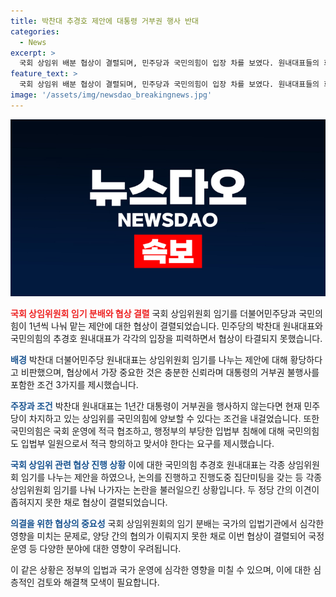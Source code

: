 ```yaml
---
title: 박찬대 추경호 제안에 대통령 거부권 행사 반대
categories:
  - News
excerpt: >
  국회 상임위 배분 협상이 결렬되며, 민주당과 국민의힘이 입장 차를 보였다. 원내대표들의 회동 끝에 거부권 행사와 상임위 양보 등의 조건을 두고 충돌했다. 논의된 내용을 무효화하자는 제안에 대해 민주당 측은 황당하다며 비판했다. 두 당은 향후 협상에 충분한 신뢰와 의견 모아야 한다고 밝혔으나, 여당 의원들의 불참 등으로 갈등이 고조됐다.
feature_text: >
  국회 상임위 배분 협상이 결렬되며, 민주당과 국민의힘이 입장 차를 보였다. 원내대표들의 회동 끝에 거부권 행사와 상임위 양보 등의 조건을 두고 충돌했다. 논의된 내용을 무효화하자는 제안에 대해 민주당 측은 황당하다며 비판했다. 두 당은 향후 협상에 충분한 신뢰와 의견 모아야 한다고 밝혔으나, 여당 의원들의 불참 등으로 갈등이 고조됐다.
image: '/assets/img/newsdao_breakingnews.jpg'
---
```


<p><img src="/assets/img/newsdao_breakingnews.jpg" alt="pcversion 속보" /></p>

<p><b><span style="color: #ee2323;">국회 상임위원회 임기 분배와 협상 결렬</span></b>
국회 상임위원회 임기를 더불어민주당과 국민의힘이 1년씩 나눠 맡는 제안에 대한 협상이 결렬되었습니다. 민주당의 박찬대 원내대표와 국민의힘의 추경호 원내대표가 각각의 입장을 피력하면서 협상이 타결되지 못했습니다.</p>

<p><b><span style="color: #1a5490;">배경</span></b>
박찬대 더불어민주당 원내대표는 상임위원회 임기를 나누는 제안에 대해 황당하다고 비판했으며, 협상에서 가장 중요한 것은 충분한 신뢰라며 대통령의 거부권 불행사를 포함한 조건 3가지를 제시했습니다.</p>

<p><b><span style="color: #1a5490;">주장과 조건</span></b>
박찬대 원내대표는 1년간 대통령이 거부권을 행사하지 않는다면 현재 민주당이 차지하고 있는 상임위를 국민의힘에 양보할 수 있다는 조건을 내걸었습니다. 또한 국민의힘은 국회 운영에 적극 협조하고, 행정부의 부당한 입법부 침해에 대해 국민의힘도 입법부 일원으로서 적극 항의하고 맞서야 한다는 요구를 제시했습니다.</p>

<p><b><span style="color: #1a5490;">국회 상임위 관련 협상 진행 상황</span></b>
이에 대한 국민의힘 추경호 원내대표는 각종 상임위원회 임기를 나누는 제안을 하였으나, 논의를 진행하고 진행도중 집단미팅을 갖는 등 각종 상임위원회 임기를 나눠 나가자는 논란을 불러일으킨 상황입니다. 두 정당 간의 이견이 좁혀지지 못한 채로 협상이 결렬되었습니다.</p>

<p><b><span style="color: #1a5490;">의결을 위한 협상의 중요성</span></b>
국회 상임위원회의 임기 분배는 국가의 입법기관에서 심각한 영향을 미치는 문제로, 양당 간의 협의가 이뤄지지 못한 채로 이번 협상이 결렬되어 국정운영 등 다양한 분야에 대한 영향이 우려됩니다.</p>

<p>이 같은 상황은 정부의 입법과 국가 운영에 심각한 영향을 미칠 수 있으며, 이에 대한 심층적인 검토와 해결책 모색이 필요합니다.</p>

